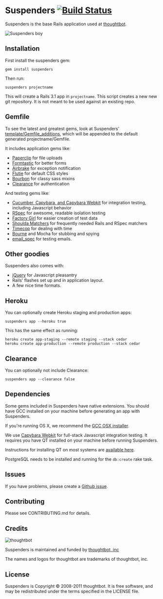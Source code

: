 # Suspenders [![Build Status](https://secure.travis-ci.org/thoughtbot/suspenders.png?branch=master)](http://travis-ci.org/thoughtbot/suspenders)

Suspenders is the base Rails application used at [thoughtbot](http://thoughtbot.com/community).

  ![Suspenders boy](http://media.tumblr.com/1TEAMALpseh5xzf0Jt6bcwSMo1_400.png)

Installation
------------

First install the suspenders gem:

    gem install suspenders

Then run:

    suspenders projectname

This will create a Rails 3.1 app in `projectname`. This script creates a new
new git repository. It is not meant to be used against an existing repo.

Gemfile
-------

To see the latest and greatest gems, look at Suspenders'
[template/Gemfile_additions](https://github.com/thoughtbot/suspenders/blob/master/templates/Gemfile_additions),
which will be appended to the default generated projectname/Gemfile.

It includes application gems like:

* [Paperclip](https://github.com/thoughtbot/paperclip) for file uploads
* [Formtastic](https://github.com/justinfrench/formtastic) for better forms
* [Airbrake](https://github.com/airbrake/airbrake) for exception notification
* [Flutie](https://github.com/thoughtbot/flutie) for default CSS styles
* [Bourbon](https://github.com/thoughtbot/bourbon) for classy sass mixins
* [Clearance](https://github.com/thoughtbot/clearance) for authentication

And testing gems like:

* [Cucumber, Capybara, and Capybara Webkit](http://robots.thoughtbot.com/post/4583605733/capybara-webkit) for integration testing, including Javascript behavior
* [RSpec](https://github.com/rspec/rspec) for awesome, readable isolation testing
* [Factory Girl](https://github.com/thoughtbot/factory_girl) for easier creation of test data
* [Shoulda Matchers](http://github.com/thoughtbot/shoulda-matchers) for frequently needed Rails and RSpec matchers
* [Timecop](https://github.com/jtrupiano/timecop) for dealing with time
* [Bourne](https://github.com/thoughtbot/bourne) and Mocha for stubbing and spying
* [email_spec](https://github.com/bmabey/email-spec) for testing emails.

Other goodies
-------------

Suspenders also comes with:

* [jQuery](https://github.com/jquery/jquery) for Javascript pleasantry
* Rails' flashes set up and in application layout.
* A few nice time formats.

Heroku
------

You can optionally create Heroku staging and production apps:

    suspenders app --heroku true

This has the same effect as running:

    heroku create app-staging --remote staging --stack cedar
    heroku create app-production --remote production --stack cedar

Clearance
---------

You can optionally not include Clearance:

    suspenders app --clearance false

Dependencies
------------

Some gems included in Suspenders have native extensions. You should have GCC installed on your
machine before generating an app with Suspenders.

If you're running OS X, we recommend the [GCC OSX installer](https://github.com/kennethreitz/osx-gcc-installer).

We use [Capybara Webkit](https://github.com/thoughtbot/capybara-webkit) for full-stack Javascript integration testing.
It requires you have QT installed on your machine before running Suspenders.

Instructions for installing QT on most systems are [available here](https://github.com/thoughtbot/capybara-webkit/wiki/Installing-QT).

PostgreSQL needs to be installed and running for the `db:create` rake task.

Issues
------

If you have problems, please create a [Github issue](https://github.com/thoughtbot/suspenders/issues).

Contributing
------------

Please see CONTRIBUTING.md for details.

Credits
-------

![thoughtbot](http://thoughtbot.com/images/tm/logo.png)

Suspenders is maintained and funded by [thoughtbot, inc](http://thoughtbot.com/community)

The names and logos for thoughtbot are trademarks of thoughtbot, inc.

License
-------

Suspenders is Copyright © 2008-2011 thoughtbot. It is free software, and may be redistributed under the terms specified in the LICENSE file.
